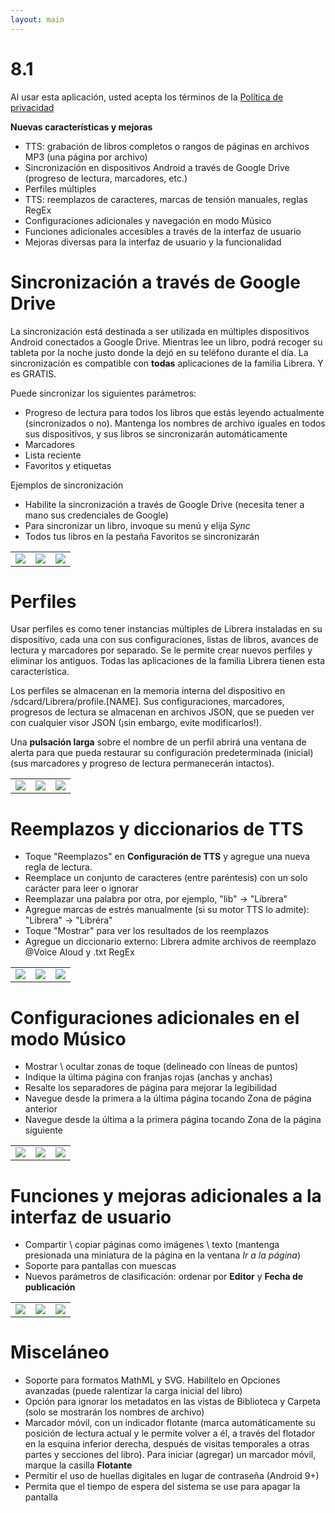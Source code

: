 ```yaml
---
layout: main
---
```


# 8.1

Al usar esta aplicación, usted acepta los términos de la [Política de privacidad](/PrivacyPolicy/es)

**Nuevas características y mejoras**

* TTS: grabación de libros completos o rangos de páginas en archivos MP3 (una página por archivo)
* Sincronización en dispositivos Android a través de Google Drive (progreso de lectura, marcadores, etc.)
* Perfiles múltiples
* TTS: reemplazos de caracteres, marcas de tensión manuales, reglas RegEx
* Configuraciones adicionales y navegación en modo Músico
* Funciones adicionales accesibles a través de la interfaz de usuario
* Mejoras diversas para la interfaz de usuario y la funcionalidad

# Sincronización a través de Google Drive

La sincronización está destinada a ser utilizada en múltiples dispositivos Android conectados a Google Drive. Mientras lee un libro, podrá recoger su tableta por la noche justo donde la dejó en su teléfono durante el día. La sincronización es compatible con **todas** aplicaciones de la familia Librera. Y es GRATIS.

Puede sincronizar los siguientes parámetros:

* Progreso de lectura para todos los libros que estás leyendo actualmente (sincronizados o no). Mantenga los nombres de archivo iguales en todos sus dispositivos, y sus libros se sincronizarán automáticamente
* Marcadores
* Lista reciente
* Favoritos y etiquetas

Ejemplos de sincronización

* Habilite la sincronización a través de Google Drive (necesita tener a mano sus credenciales de Google)
* Para sincronizar un libro, invoque su menú y elija _Sync_
* Todos tus libros en la pestaña Favoritos se sincronizarán

||||
|-|-|-|
|![](1.png)|![](3.png)|![](2.png)|
 
 
# Perfiles

Usar perfiles es como tener instancias múltiples de Librera instaladas en su dispositivo, cada una con sus configuraciones, listas de libros, avances de lectura y marcadores por separado. Se le permite crear nuevos perfiles y eliminar los antiguos. Todas las aplicaciones de la familia Librera tienen esta característica.

Los perfiles se almacenan en la memoria interna del dispositivo en /sdcard/Librera/profile.[NAME]. Sus configuraciones, marcadores, progresos de lectura se almacenan en archivos JSON, que se pueden ver con cualquier visor JSON (¡sin embargo, evite modificarlos!).

Una **pulsación larga** sobre el nombre de un perfil abrirá una ventana de alerta para que pueda restaurar su configuración predeterminada (inicial) (sus marcadores y progreso de lectura permanecerán intactos).

||||
|-|-|-|
|![](4.png)|![](5.png)|![](6.png)|

# Reemplazos y diccionarios de TTS

* Toque &quot;Reemplazos&quot; en **Configuración de TTS** y agregue una nueva regla de lectura.
* Reemplace un conjunto de caracteres (entre paréntesis) con un solo carácter para leer o ignorar
* Reemplazar una palabra por otra, por ejemplo, &quot;lib&quot; -&gt; &quot;Librera&quot;
* Agregue marcas de estrés manualmente (si su motor TTS lo admite): &quot;Librera&quot; -&gt; &quot;Libréra&quot;
* Toque &quot;Mostrar&quot; para ver los resultados de los reemplazos
* Agregue un diccionario externo: Librera admite archivos de reemplazo @Voice Aloud y .txt RegEx

||||
|-|-|-|
|![](7.png)|![](8.png)|![](9.png)|

# Configuraciones adicionales en el modo Músico

* Mostrar \ ocultar zonas de toque (delineado con líneas de puntos)
* Indique la última página con franjas rojas (anchas y anchas)
* Resalte los separadores de página para mejorar la legibilidad
* Navegue desde la primera a la última página tocando Zona de página anterior
* Navegue desde la última a la primera página tocando Zona de la página siguiente

||||
|-|-|-|
|![](10.png)|![](11.png)|![](12.png)|

# Funciones y mejoras adicionales a la interfaz de usuario

* Compartir \ copiar páginas como imágenes \ texto (mantenga presionada una miniatura de la página en la ventana _Ir a la página_)
* Soporte para pantallas con muescas
* Nuevos parámetros de clasificación: ordenar por **Editor** y **Fecha de publicación**

||||
|-|-|-|
|![](13.png)|![](14.png)|![](15.png)|

# Misceláneo

* Soporte para formatos MathML y SVG. Habilítelo en Opciones avanzadas (puede ralentizar la carga inicial del libro)
* Opción para ignorar los metadatos en las vistas de Biblioteca y Carpeta (solo se mostrarán los nombres de archivo)
* Marcador móvil, con un indicador flotante (marca automáticamente su posición de lectura actual y le permite volver a él, a través del flotador en la esquina inferior derecha, después de visitas temporales a otras partes y secciones del libro). Para iniciar (agregar) un marcador móvil, marque la casilla **Flotante**
* Permitir el uso de huellas digitales en lugar de contraseña (Android 9+)
* Permita que el tiempo de espera del sistema se use para apagar la pantalla


